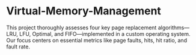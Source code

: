 # Virtual-Memory-Management
This project thoroughly assesses four key page replacement algorithms—LRU, LFU, Optimal, and FIFO—implemented in a custom operating system. Our focus centers on essential metrics like page faults, hits, hit ratio, and fault rate.
